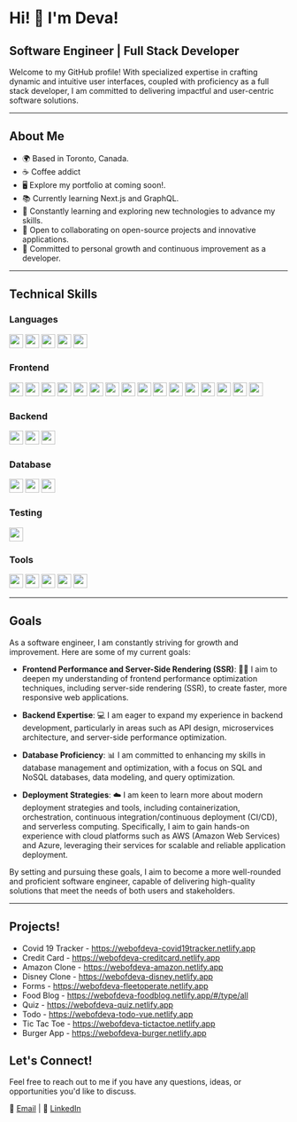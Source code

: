 # Hi! 👋 I'm Deva! 

## Software Engineer | Full Stack Developer

Welcome to my GitHub profile! With specialized expertise in crafting dynamic and intuitive user interfaces, coupled with proficiency as a full stack developer, I am committed to delivering impactful and user-centric software solutions.

<!--  I'm Deva, a passionate Software Engineer and Full Stack Developer based in Toronto, Canada. -->
---

## About Me

- 🌍 Based in Toronto, Canada.
- ☕️ Coffee addict
- 🖥️ Explore my portfolio at coming soon!.
- 📚 Currently learning Next.js and GraphQL.
- 🧠 Constantly learning and exploring new technologies to advance my skills.
- 🤝 Open to collaborating on open-source projects and innovative applications.
- 🌱 Committed to personal growth and continuous improvement as a developer.

---

## Technical Skills

### Languages

<img src="https://img.shields.io/badge/-JavaScript-F7DF1E?logo=javascript&logoColor=white" height="25" /> <img src="https://img.shields.io/badge/-TypeScript-3178C6?logo=typescript&logoColor=white" height="25" />
<img src="https://img.shields.io/badge/-Python-3776AB?logo=python&logoColor=white" height="25" />
<img src="https://img.shields.io/badge/-Java-007396?logo=java&logoColor=white" height="25" />
<img src="https://img.shields.io/badge/-Solidity-363636?logo=solidity&logoColor=white" height="25" />


### Frontend

<img src="https://img.shields.io/badge/-HTML5-E34F26?logo=html5&logoColor=white&labelColor=E34F26" height="25"> <img src="https://img.shields.io/badge/-CSS3-1572B6?logo=css3&logoColor=white&labelColor=1572B6" height="25"> <img src="https://img.shields.io/badge/-SCSS-CC6699?logo=sass&logoColor=white&labelColor=CC6699" height="25"> <img src="https://img.shields.io/badge/-React-61DAFB?logo=react&logoColor=black&labelColor=61DAFB" height="25"> <img src="https://img.shields.io/badge/-Angular-DD0031?logo=angular&logoColor=white&labelColor=DD0031" height="25"> <img src="https://img.shields.io/badge/-Vue.js-4FC08D?logo=vue-dot-js&logoColor=white&labelColor=4FC08D" height="25"> <img src="https://img.shields.io/badge/-Redux-764ABC?logo=redux&logoColor=white&labelColor=764ABC" height="25"> <img src="https://img.shields.io/badge/-RxJS-B7178C?logo=reactivex&logoColor=white&labelColor=B7178C" height="25"> <img src="https://img.shields.io/badge/-NgXS-00ACC1?logo=ngxs&logoColor=white&labelColor=00ACC1" height="25"> <img src="https://img.shields.io/badge/-VueX-4FC08D?logo=vue-dot-js&logoColor=white&labelColor=4FC08D" height="25"> <img src="https://img.shields.io/badge/-Quasar%20Framework-1976D2?logo=quasar&logoColor=white&labelColor=1976D2" height="25"> <img src="https://img.shields.io/badge/-Material%20UI-0081CB?logo=material-ui&logoColor=white&labelColor=0081CB" height="25"> <img src="https://img.shields.io/badge/-Tailwind%20CSS-38B2AC?logo=tailwind-css&logoColor=white&labelColor=38B2AC" height="25"> <img src="https://img.shields.io/badge/-Ant%20Design-0170FE?logo=ant-design&logoColor=white&labelColor=0170FE" height="25"> <img src="https://img.shields.io/badge/-Chakra%20UI-319795?logo=chakra-ui&logoColor=white&labelColor=319795" height="25"> <img src="https://img.shields.io/badge/-Bootstrap-7952B3?logo=bootstrap&logoColor=white&labelColor=7952B3" height="25">

### Backend

<img src="https://img.shields.io/badge/-Node.js-339933?logo=node-dot-js&logoColor=white&labelColor=339933" height="25"> <img src="https://img.shields.io/badge/-Express-000000?logo=express&logoColor=white&labelColor=000000" height="25"> <img src="https://img.shields.io/badge/-Spring%20Boot-6DB33F?logo=spring-boot&logoColor=white&labelColor=6DB33F" height="25">

### Database

<img src="https://img.shields.io/badge/-MySQL-4479A1?logo=mysql&logoColor=white&labelColor=4479A1" height="25"> <img src="https://img.shields.io/badge/-MongoDB-47A248?logo=mongodb&logoColor=white&labelColor=47A248" height="25"> <img src="https://img.shields.io/badge/-Redis-DC382D?logo=redis&logoColor=white&labelColor=DC382D" height="25">

### Testing

<img src="https://img.shields.io/badge/-Cypress-17202C?logo=cypress&logoColor=white&labelColor=17202C" height="25">

### Tools

<img src="https://img.shields.io/badge/-Git-F05032?logo=git&logoColor=white&labelColor=F05032" height="25"> <img src="https://img.shields.io/badge/-Jira-0052CC?logo=jira&logoColor=white&labelColor=0052CC" height="25"> <img src="https://img.shields.io/badge/-Figma-F24E1E?logo=figma&logoColor=white&labelColor=F24E1E" height="25"> <img src="https://img.shields.io/badge/-VS%20Code-007ACC?logo=visual-studio-code&logoColor=white&labelColor=007ACC" height="25"> <img src="https://img.shields.io/badge/-Postman-FF6C37?logo=postman&logoColor=white&labelColor=FF6C37" height="25">

---

## Goals

As a software engineer, I am constantly striving for growth and improvement. Here are some of my current goals:

- **Frontend Performance and Server-Side Rendering (SSR)**: 🚀🌐 I aim to deepen my understanding of frontend performance optimization techniques, including server-side rendering (SSR), to create faster, more responsive web applications.

- **Backend Expertise**: 💻 I am eager to expand my experience in backend development, particularly in areas such as API design, microservices architecture, and server-side performance optimization.

- **Database Proficiency**: 📊 I am committed to enhancing my skills in database management and optimization, with a focus on SQL and NoSQL databases, data modeling, and query optimization.

- **Deployment Strategies**: ☁️ I am keen to learn more about modern deployment strategies and tools, including containerization, orchestration, continuous integration/continuous deployment (CI/CD), and serverless computing. Specifically, I aim to gain hands-on experience with cloud platforms such as AWS (Amazon Web Services) and Azure, leveraging their services for scalable and reliable application deployment.

By setting and pursuing these goals, I aim to become a more well-rounded and proficient software engineer, capable of delivering high-quality solutions that meet the needs of both users and stakeholders.

---
## Projects!
- Covid 19 Tracker - https://webofdeva-covid19tracker.netlify.app
- Credit Card - https://webofdeva-creditcard.netlify.app
- Amazon Clone - https://webofdeva-amazon.netlify.app
- Disney Clone - https://webofdeva-disney.netlify.app
- Forms - https://webofdeva-fleetoperate.netlify.app
- Food Blog - https://webofdeva-foodblog.netlify.app/#/type/all
- Quiz - https://webofdeva-quiz.netlify.app
- Todo - https://webofdeva-todo-vue.netlify.app
- Tic Tac Toe - https://webofdeva-tictactoe.netlify.app
- Burger App - https://webofdeva-burger.netlify.app



## Let's Connect!

Feel free to reach out to me if you have any questions, ideas, or opportunities you'd like to discuss.

📧 [Email](mailto:devadharshini797@gmail.com) | 💬 [LinkedIn](https://www.linkedin.com/in/devadharshini-nagarajan)

